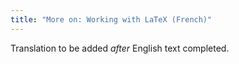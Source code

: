 ```yaml
---
title: "More on: Working with LaTeX (French)"
---
```

Translation to be added _after_ English text completed.
